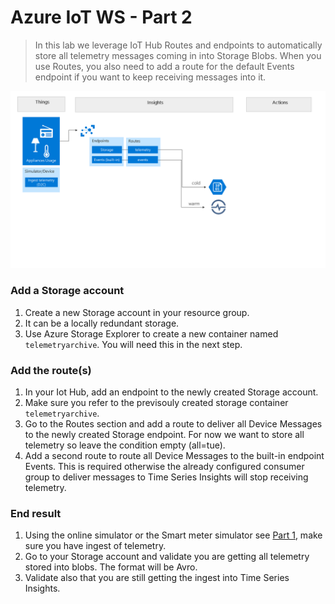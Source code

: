 # Azure IoT WS - Part 2

> In this lab we leverage IoT Hub Routes and endpoints to automatically store all telemetry messages coming in into Storage Blobs. When you use Routes, you also need to add a route for the default Events endpoint if you want to keep receiving messages into it.

![picture alt](media/part2-architecture.png "Azure Architecture")


### Add a Storage account
1. Create a new Storage account in your resource group.
1. It can be a locally redundant storage.
1. Use Azure Storage Explorer to create a new container named `telemetryarchive`. You will need this in the next step.

### Add the route(s)

1. In your Iot Hub, add an endpoint to the newly created Storage account.
1. Make sure you refer to the previsouly created storage container `telemetryarchive`.
1. Go to the Routes section and add a route to deliver all Device Messages to the newly created Storage endpoint. For now we want to store all telemetry so leave the condition empty (all=tue). 
1. Add a second route to route all Device Messages to the built-in endpoint Events. This is required otherwise the already configured consumer group to deliver messages to Time Series Insights will stop receiving telemetry.

### End result 

1. Using the online simulator or the Smart meter simulator see [Part 1](part1.md), make sure you have ingest of telemetry.
1. Go to your Storage account and validate you are getting all telemetry stored into blobs. The format will be Avro.
1. Validate also that you are still getting the ingest into Time Series Insights.


